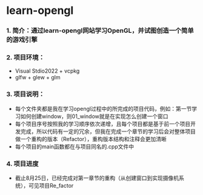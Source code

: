 # learn-opengl
### 1. 简介：通过learn-opengl网站学习OpenGL，并试图创造一个简单的游戏引擎

### 2. 项目环境：

- Visual Stdio2022 + vcpkg
- glfw + glew + glm

### 3. 项目说明：

- 每个文件夹都是我在学习opengl过程中的所完成的项目代码，例如：第一节学习如何创建window，则01_window就是在实现怎么创建一个窗口
- 每个项目序号按照我的学习顺序依次递增，且每个项目都是基于前一个项目开发完成，所以代码有一定的冗余，但我在完成一个章节的学习后会对整体项目做一个重构的版本（Refactor），重构版本结构和注释会更加清晰
- 每个项目的main函数都在与项目同名的.cpp文件中

### 4. 项目进度

- 截止8月25日，已经完成对第一章节的重构（从创建窗口到实现摄像机系统），可见项目Re_factor


